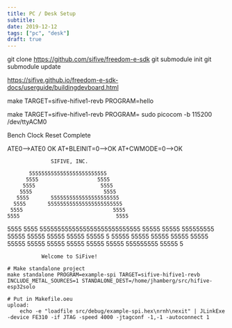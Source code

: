 ```yaml
---
title: PC / Desk Setup
subtitle:
date: 2019-12-12
tags: ["pc", "desk"]
draft: true
---
```


git clone https://github.com/sifive/freedom-e-sdk
git submodule init
git submodule update

https://sifive.github.io/freedom-e-sdk-docs/userguide/buildingdevboard.html

make TARGET=sifive-hifive1-revb PROGRAM=hello


make TARGET=sifive-hifive1-revb PROGRAM=
sudo picocom -b 115200 /dev/ttyACM0

Bench Clock Reset Complete

ATE0-->ATE0
OK
AT+BLEINIT=0-->OK
AT+CWMODE=0-->OK



                  SIFIVE, INC.

           5555555555555555555555555
          5555                   5555
         5555                     5555
        5555                       5555
       5555       5555555555555555555555
      5555       555555555555555555555555
     5555                             5555
    5555                               5555
   5555                                 5555
  5555555555555555555555555555          55555
   55555           555555555           55555
     55555           55555           55555
       55555           5           55555
         55555                   55555
           55555               55555
             55555           55555
               55555       55555
                 55555   55555
                   555555555
                     55555
                       5


               Welcome to SiFive!

```
# Make standalone project
make standalone PROGRAM=example-spi TARGET=sifive-hifive1-revb INCLUDE_METAL_SOURCES=1 STANDALONE_DEST=/home/jhamberg/src/hifive-esp32solo
```

```
# Put in Makefile.oeu
upload:
	echo -e "loadfile src/debug/example-spi.hex\nrnh\nexit" | JLinkExe -device FE310 -if JTAG -speed 4000 -jtagconf -1,-1 -autoconnect 1

```
